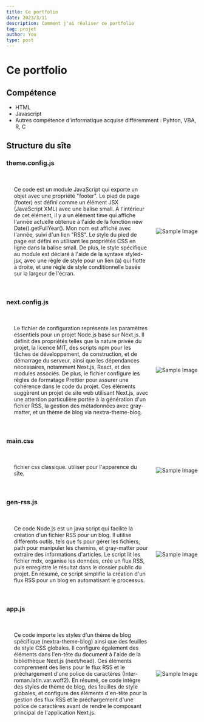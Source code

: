 ```yaml
---
title: Ce portfolio
date: 2023/3/11
description: Comment j'ai réaliser ce portfolio
tag: projet
author: You
type: post
---
```


# Ce portfolio 
## Compétence
<ul>
<li>HTML
</li>
<li>Javascript
</li>
<li> Autres compétence d'informatique acquise différemment : Pyhton, VBA, R, C
</li>
</ul>

## Structure du sîte

### theme.config.js

<!DOCTYPE html>
<html lang="en">
<head>
    <meta charset="UTF-8">
    <meta name="viewport" content="width=device-width, initial-scale=1.0">
    <style>
        .container {
            display: flex;
            align-items: center;
            flex-wrap: wrap; /* Permettre aux éléments de s'enrouler à une certaine largeur */
            flex-direction: row-reverse; /* Inverser l'ordre des éléments */
        }
        .text {
            flex: 1;
            padding: 20px;
            order: 2; /* Inverser l'ordre sur les écrans plus petits */
            width: 100%; /* Prend toute la largeur sur les écrans plus petits */
        }
        .image {
            max-width: 100%;
            height: auto;
            order: 1; /* Inverser l'ordre sur les écrans plus petits */
            width: 100%; /* Prend toute la largeur sur les écrans plus petits */
        }
        @media screen and (min-width: 768px) {
            /* Appliquer ces styles uniquement sur les écrans de 768 pixels ou plus larges */
            .text {
                flex: 1;
                padding: 20px;
                order: 2;
            }
            .image {
                max-width: 50%; /* Utiliser la moitié de la largeur sur les écrans plus larges */
                height: auto;
                order: 1;
                width: auto; /* Ajuster la largeur automatiquement sur les écrans plus larges */
            }
        }
    </style>
    <title>Image and Text Layout</title>
</head>
<body>
    <div class="container">
        <div class="text">
            <p>Ce code est un module JavaScript qui exporte un objet avec une propriété "footer". Le pied de page (footer) est défini comme un élément JSX (JavaScript XML) avec une balise small. À l'intérieur de cet élément, il y a un élément time qui affiche l'année actuelle obtenue à l'aide de la fonction new Date().getFullYear(). Mon nom est affiché avec l'année, suivi d'un lien "RSS". Le style du pied de page est défini en utilisant les propriétés CSS en ligne dans la balise small. De plus, le style spécifique au module est déclaré à l'aide de la syntaxe styled-jsx, avec une règle de style pour un lien (a) qui flotte à droite, et une règle de style conditionnelle basée sur la largeur de l'écran.</p>
        </div>
        <img class="image" src="/images/1.png" alt="Sample Image">
    </div>
</body>
</html>



### next.config.js

<!DOCTYPE html>
<html lang="en">
<head>
    <meta charset="UTF-8">
    <meta name="viewport" content="width=device-width, initial-scale=1.0">
    <style>
        .container {
            display: flex;
            align-items: center;
            flex-wrap: wrap; /* Permettre aux éléments de s'enrouler à une certaine largeur */
            flex-direction: row-reverse; /* Inverser l'ordre des éléments */
        }
        .text {
            flex: 1;
            padding: 20px;
            order: 1; /* Inverser l'ordre sur les écrans plus petits */
            width: 100%; /* Prend toute la largeur sur les écrans plus petits */
        }
        .image {
            max-width: 100%;
            height: auto;
            order: 2; /* Inverser l'ordre sur les écrans plus petits */
            width: 100%; /* Prend toute la largeur sur les écrans plus petits */
        }
        @media screen and (min-width: 768px) {
            /* Appliquer ces styles uniquement sur les écrans de 768 pixels ou plus larges */
            .text {
                flex: 1;
                padding: 20px;
                order: 1;
            }
            .image {
                max-width: 50%; /* Utiliser la moitié de la largeur sur les écrans plus larges */
                height: auto;
                order: 2;
                width: auto; /* Ajuster la largeur automatiquement sur les écrans plus larges */
            }
        }
    </style>
    <title>Image and Text Layout</title>
</head>
<body>
    <div class="container">
        <div class="text">
            <p>Le fichier de configuration représente les paramètres essentiels pour un projet Node.js basé sur Next.js. Il définit des propriétés telles que la nature privée du projet, la licence MIT, des scripts npm pour les tâches de développement, de construction, et de démarrage du serveur, ainsi que les dépendances nécessaires, notamment Next.js, React, et des modules associés. De plus, le fichier configure les règles de formatage Prettier pour assurer une cohérence dans le code du projet. Ces éléments suggèrent un projet de site web utilisant Next.js, avec une attention particulière portée à la génération d'un fichier RSS, la gestion des métadonnées avec gray-matter, et un thème de blog via nextra-theme-blog.
            </p>
        </div>
        <img class="image" src="/images/2.png" alt="Sample Image">
    </div>
</body>
</html>


### main.css

<!DOCTYPE html>
<html lang="en">
<head>
    <meta charset="UTF-8">
    <meta name="viewport" content="width=device-width, initial-scale=1.0">
    <style>
        .container {
            display: flex;
            align-items: center;
            flex-wrap: wrap; /* Permettre aux éléments de s'enrouler à une certaine largeur */
            flex-direction: row-reverse; /* Inverser l'ordre des éléments */
        }
        .text {
            flex: 1;
            padding: 20px;
            order: 2; /* Inverser l'ordre sur les écrans plus petits */
            width: 100%; /* Prend toute la largeur sur les écrans plus petits */
        }
        .image {
            max-width: 100%;
            height: auto;
            order: 1; /* Inverser l'ordre sur les écrans plus petits */
            width: 100%; /* Prend toute la largeur sur les écrans plus petits */
        }
        @media screen and (min-width: 768px) {
            /* Appliquer ces styles uniquement sur les écrans de 768 pixels ou plus larges */
            .text {
                flex: 1;
                padding: 20px;
                order: 2;
            }
            .image {
                max-width: 50%; /* Utiliser la moitié de la largeur sur les écrans plus larges */
                height: auto;
                order: 1;
                width: auto; /* Ajuster la largeur automatiquement sur les écrans plus larges */
            }
        }
    </style>
    <title>Image and Text Layout</title>
</head>
<body>
    <div class="container">
        <div class="text">
            <p>fichier css classique. utiliser pour l'apparence du sîte.</p>
        </div>
        <img class="image" src="/images/21.png" alt="Sample Image">
    </div>
</body>
</html>


### gen-rss.js

<!DOCTYPE html>
<html lang="en">
<head>
    <meta charset="UTF-8">
    <meta name="viewport" content="width=device-width, initial-scale=1.0">
    <style>
        .container {
            display: flex;
            align-items: center;
            flex-wrap: wrap; /* Permettre aux éléments de s'enrouler à une certaine largeur */
            flex-direction: row-reverse; /* Inverser l'ordre des éléments */
        }
        .text {
            flex: 1;
            padding: 20px;
            order: 1; /* Inverser l'ordre sur les écrans plus petits */
            width: 100%; /* Prend toute la largeur sur les écrans plus petits */
        }
        .image {
            max-width: 100%;
            height: auto;
            order: 2; /* Inverser l'ordre sur les écrans plus petits */
            width: 100%; /* Prend toute la largeur sur les écrans plus petits */
        }
        @media screen and (min-width: 768px) {
            /* Appliquer ces styles uniquement sur les écrans de 768 pixels ou plus larges */
            .text {
                flex: 1;
                padding: 20px;
                order: 1;
            }
            .image {
                max-width: 50%; /* Utiliser la moitié de la largeur sur les écrans plus larges */
                height: auto;
                order: 2;
                width: auto; /* Ajuster la largeur automatiquement sur les écrans plus larges */
            }
        }
    </style>
    <title>Image and Text Layout</title>
</head>
<body>
    <div class="container">
        <div class="text">
            <p>Ce code Node.js est un java script qui facilite la création d'un fichier RSS pour un blog. Il utilise différents outils, tels que fs pour gérer les fichiers, path pour manipuler les chemins, et gray-matter pour extraire des informations d'articles. Le script lit les fichier mdx, organise les données, crée un flux RSS, puis enregistre le résultat dans le dossier public du projet. En résumé, ce script simplifie la création d'un flux RSS pour un blog en automatisant le processus.
            </p>
        </div>
        <img class="image" src="/images/3.png" alt="Sample Image">
    </div>
</body>
</html>


### app.js

<!DOCTYPE html>
<html lang="en">
<head>
    <meta charset="UTF-8">
    <meta name="viewport" content="width=device-width, initial-scale=1.0">
    <style>
        .container {
            display: flex;
            align-items: center;
            flex-wrap: wrap; /* Permettre aux éléments de s'enrouler à une certaine largeur */
            flex-direction: row-reverse; /* Inverser l'ordre des éléments */
        }
        .text {
            flex: 1;
            padding: 20px;
            order: 2; /* Inverser l'ordre sur les écrans plus petits */
            width: 100%; /* Prend toute la largeur sur les écrans plus petits */
        }
        .image {
            max-width: 100%;
            height: auto;
            order: 1; /* Inverser l'ordre sur les écrans plus petits */
            width: 100%; /* Prend toute la largeur sur les écrans plus petits */
        }
        @media screen and (min-width: 768px) {
            /* Appliquer ces styles uniquement sur les écrans de 768 pixels ou plus larges */
            .text {
                flex: 1;
                padding: 20px;
                order: 2;
            }
            .image {
                max-width: 50%; /* Utiliser la moitié de la largeur sur les écrans plus larges */
                height: auto;
                order: 1;
                width: auto; /* Ajuster la largeur automatiquement sur les écrans plus larges */
            }
        }
    </style>
    <title>Image and Text Layout</title>
</head>
<body>
    <div class="container">
        <div class="text">
            <p>Ce code importe les styles d'un thème de blog spécifique (nextra-theme-blog) ainsi que des feuilles de style CSS globales. Il configure également des éléments dans l'en-tête du document à l'aide
de la bibliothèque Next.js (next/head). Ces éléments comprennent des liens pour le flux RSS et le préchargement d'une police de caractères (Inter-roman.latin.var.woff2). En résumé, ce code intègre des styles de thème de blog, des feuilles de style globales, et configure des éléments d'en-tête pour la gestion des flux RSS et le préchargement d'une police de caractères avant de rendre le composant principal de l'application Next.js.</p>
        </div>
        <img class="image" src="/images/6.png" alt="Sample Image">
    </div>
</body>
</html>
